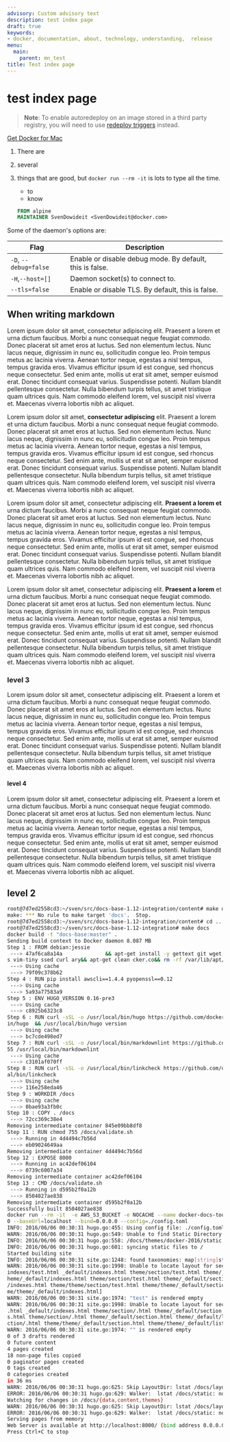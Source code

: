 ```yaml
---
advisory: Custom advisory text
description: test index page
draft: true
keywords:
- docker, documentation, about, technology, understanding,  release
menu:
  main:
    parent: mn_test
title: Test index page
---
```


# test index page

> **Note**: To enable autoredeploy on an image stored in a third party registry,
> you will need to use [redeploy triggers](triggers.md) instead.

<p><a class="button darkblue-btn" href="https://dyhfha9j6srsj.cloudfront.net/Docker.dmg">Get Docker for Mac</a></p>


1. There are
2. several
3. things
   that are good, but `docker run --rm -it` is lots to type all the time.
   
   - to
   - know
   
   ```Dockerfile
   FROM alpine
   MAINTAINER SvenDowideit <SvenDowideit@docker.com>
   ```

Some of the daemon's options are:

| Flag                  | Description                                               |
|-----------------------|-----------------------------------------------------------|
| `-D`, `--debug=false` | Enable or disable debug mode. By default, this is false. |
| `-H`,`--host=[]`      | Daemon socket(s) to connect to.                           |
| `--tls=false`         | Enable or disable TLS. By default, this is false.         |


   
## When writing markdown

Lorem ipsum dolor sit amet, consectetur adipiscing elit. Praesent a lorem et urna dictum faucibus. Morbi a nunc consequat neque feugiat commodo. Donec placerat sit amet eros at luctus. Sed non elementum lectus. Nunc lacus neque, dignissim in nunc eu, sollicitudin congue leo. Proin tempus metus ac lacinia viverra. Aenean tortor neque, egestas a nisl tempus, tempus gravida eros. Vivamus efficitur ipsum id est congue, sed rhoncus neque consectetur. Sed enim ante, mollis ut erat sit amet, semper euismod erat. Donec tincidunt consequat varius. Suspendisse potenti. Nullam blandit pellentesque consectetur. Nulla bibendum turpis tellus, sit amet tristique quam ultrices quis. Nam commodo eleifend lorem, vel suscipit nisl viverra et. Maecenas viverra lobortis nibh ac aliquet.

Lorem ipsum dolor sit amet, **consectetur adipiscing** elit. Praesent a lorem et urna dictum faucibus. Morbi a nunc consequat neque feugiat commodo. Donec placerat sit amet eros at luctus. Sed non elementum lectus. Nunc lacus neque, dignissim in nunc eu, sollicitudin congue leo. Proin tempus metus ac lacinia viverra. Aenean tortor neque, egestas a nisl tempus, tempus gravida eros. Vivamus efficitur ipsum id est congue, sed rhoncus neque consectetur. Sed enim ante, mollis ut erat sit amet, semper euismod erat. Donec tincidunt consequat varius. Suspendisse potenti. Nullam blandit pellentesque consectetur. Nulla bibendum turpis tellus, sit amet tristique quam ultrices quis. Nam commodo eleifend lorem, vel suscipit nisl viverra et. Maecenas viverra lobortis nibh ac aliquet.

Lorem ipsum dolor sit amet, consectetur adipiscing elit. **Praesent a lorem et** urna dictum faucibus. Morbi a nunc consequat neque feugiat commodo. Donec placerat sit amet eros at luctus. Sed non elementum lectus. Nunc lacus neque, dignissim in nunc eu, sollicitudin congue leo. Proin tempus metus ac lacinia viverra. Aenean tortor neque, egestas a nisl tempus, tempus gravida eros. Vivamus efficitur ipsum id est congue, sed rhoncus neque consectetur. Sed enim ante, mollis ut erat sit amet, semper euismod erat. Donec tincidunt consequat varius. Suspendisse potenti. Nullam blandit pellentesque consectetur. Nulla bibendum turpis tellus, sit amet tristique quam ultrices quis. Nam commodo eleifend lorem, vel suscipit nisl viverra et. Maecenas viverra lobortis nibh ac aliquet.

Lorem ipsum dolor sit amet, consectetur adipiscing elit. __Praesent a lorem__ et urna dictum faucibus. Morbi a nunc consequat neque feugiat commodo. Donec placerat sit amet eros at luctus. Sed non elementum lectus. Nunc lacus neque, dignissim in nunc eu, sollicitudin congue leo. Proin tempus metus ac lacinia viverra. Aenean tortor neque, egestas a nisl tempus, tempus gravida eros. Vivamus efficitur ipsum id est congue, sed rhoncus neque consectetur. Sed enim ante, mollis ut erat sit amet, semper euismod erat. Donec tincidunt consequat varius. Suspendisse potenti. Nullam blandit pellentesque consectetur. Nulla bibendum turpis tellus, sit amet tristique quam ultrices quis. Nam commodo eleifend lorem, vel suscipit nisl viverra et. Maecenas viverra lobortis nibh ac aliquet.
### level 3
Lorem ipsum dolor sit amet, consectetur adipiscing elit. Praesent a lorem et urna dictum faucibus. Morbi a nunc consequat neque feugiat commodo. Donec placerat sit amet eros at luctus. Sed non elementum lectus. Nunc lacus neque, dignissim in nunc eu, sollicitudin congue leo. Proin tempus metus ac lacinia viverra. Aenean tortor neque, egestas a nisl tempus, tempus gravida eros. Vivamus efficitur ipsum id est congue, sed rhoncus neque consectetur. Sed enim ante, mollis ut erat sit amet, semper euismod erat. Donec tincidunt consequat varius. Suspendisse potenti. Nullam blandit pellentesque consectetur. Nulla bibendum turpis tellus, sit amet tristique quam ultrices quis. Nam commodo eleifend lorem, vel suscipit nisl viverra et. Maecenas viverra lobortis nibh ac aliquet.
#### level 4
Lorem ipsum dolor sit amet, consectetur adipiscing elit. Praesent a lorem et urna dictum faucibus. Morbi a nunc consequat neque feugiat commodo. Donec placerat sit amet eros at luctus. Sed non elementum lectus. Nunc lacus neque, dignissim in nunc eu, sollicitudin congue leo. Proin tempus metus ac lacinia viverra. Aenean tortor neque, egestas a nisl tempus, tempus gravida eros. Vivamus efficitur ipsum id est congue, sed rhoncus neque consectetur. Sed enim ante, mollis ut erat sit amet, semper euismod erat. Donec tincidunt consequat varius. Suspendisse potenti. Nullam blandit pellentesque consectetur. Nulla bibendum turpis tellus, sit amet tristique quam ultrices quis. Nam commodo eleifend lorem, vel suscipit nisl viverra et. Maecenas viverra lobortis nibh ac aliquet.
## level 2
```bash
root@7d7ed2558cd3:~/sven/src/docs-base-1.12-integration/content# make docs
make: *** No rule to make target 'docs'.  Stop.
root@7d7ed2558cd3:~/sven/src/docs-base-1.12-integration/content# cd ..
root@7d7ed2558cd3:~/sven/src/docs-base-1.12-integration# make docs
docker build -t "docs-base:master" .
Sending build context to Docker daemon 8.087 MB
Step 1 : FROM debian:jessie
 ---> 47af6ca8a14a              && apt-get install -y gettext git wget libssl-dev make python-dev python-pip python-setuptools subversion-tool
s vim-tiny ssed curl ary&& apt-get clean cker.co&& rm -rf /var/lib/apt/lists/* /tmp/* /var/tmp/*
 ---> Using cache
 ---> 79f09c378b62
Step 4 : RUN pip install awscli==1.4.4 pyopenssl==0.12
 ---> Using cache
 ---> 5a93a77583a9
Step 5 : ENV HUGO_VERSION 0.16-pre3
 ---> Using cache
 ---> c8925b6323c8
Step 6 : RUN curl -sSL -o /usr/local/bin/hugo https://github.com/docker/hugo/releases/download/${HUGO_VERSION}/hugo  && chmod 755 /usr/local/b
in/hugo  && /usr/local/bin/hugo version
 ---> Using cache
 ---> bc7cde498ed7
Step 7 : RUN curl -sSL -o /usr/local/bin/markdownlint https://github.com/docker/markdownlint/releases/download/v0.9.5/markdownlint  && chmod 7
55 /usr/local/bin/markdownlint
 ---> Using cache
 ---> c3101af070ff
Step 8 : RUN curl -sSL -o /usr/local/bin/linkcheck https://github.com/docker/linkcheck/releases/download/v0.3/linkcheck  && chmod 755 /usr/loc
al/bin/linkcheck
 ---> Using cache
 ---> 116e258eda46
Step 9 : WORKDIR /docs
 ---> Using cache
 ---> 0bae93a3fb0c
Step 10 : COPY . /docs
 ---> 72cc369c38e4
Removing intermediate container 845e09bb8df8
Step 11 : RUN chmod 755 /docs/validate.sh
 ---> Running in 4d4494c7b56d
 ---> eb09024649aa
Removing intermediate container 4d4494c7b56d
Step 12 : EXPOSE 8000
 ---> Running in ac42def06104
 ---> 0739c6007a34
Removing intermediate container ac42def06104
Step 13 : CMD /docs/validate.sh
 ---> Running in d595b2f0a12b
 ---> 8504027ae838
Removing intermediate container d595b2f0a12b
Successfully built 8504027ae838
docker run --rm -it  -e AWS_S3_BUCKET -e NOCACHE --name docker-docs-tools -p 8000:8000 -e DOCKERHOST "docs-base:master" hugo server --port=800
0 --baseUrl=localhost --bind=0.0.0.0 --config=./config.toml
INFO: 2016/06/06 00:30:31 hugo.go:455: Using config file: ./config.toml
WARN: 2016/06/06 00:30:31 hugo.go:549: Unable to find Static Directory: /docs/static/
INFO: 2016/06/06 00:30:31 hugo.go:558: /docs/themes/docker-2016/static is the only static directory available to sync from
INFO: 2016/06/06 00:30:31 hugo.go:601: syncing static files to /
Started building site
INFO: 2016/06/06 00:30:31 site.go:1248: found taxonomies: map[string]string{"tag":"tags", "category":"categories"}
WARN: 2016/06/06 00:30:31 site.go:1998: Unable to locate layout for section test: [section/test.html _default/section.html _default/list.html
indexes/test.html _default/indexes.html theme/section/test.html theme/_default/section.html theme/_default/list.html theme/indexes/test.html t
heme/_default/indexes.html theme/section/test.html theme/_default/section.html theme/_default/list.html theme/indexes/test.html theme/_default
/indexes.html theme/theme/section/test.html theme/theme/_default/section.html theme/theme/_default/list.html theme/theme/indexes/test.html the
me/theme/_default/indexes.html]
WARN: 2016/06/06 00:30:31 site.go:1974: "test" is rendered empty
WARN: 2016/06/06 00:30:31 site.go:1998: Unable to locate layout for section : [section/.html _default/section.html _default/list.html indexes/
.html _default/indexes.html theme/section/.html theme/_default/section.html theme/_default/list.html theme/indexes/.html theme/_default/indexe
s.html theme/section/.html theme/_default/section.html theme/_default/list.html theme/indexes/.html theme/_default/indexes.html theme/theme/se
ction/.html theme/theme/_default/section.html theme/theme/_default/list.html theme/theme/indexes/.html theme/theme/_default/indexes.html]
WARN: 2016/06/06 00:30:31 site.go:1974: "" is rendered empty
0 of 3 drafts rendered
0 future content
4 pages created
18 non-page files copied
0 paginator pages created
0 tags created
0 categories created
in 36 ms
WARN: 2016/06/06 00:30:31 hugo.go:625: Skip LayoutDir: lstat /docs/layouts: no such file or directory
ERROR: 2016/06/06 00:30:31 hugo.go:629: Walker:  lstat /docs/static: no such file or directory
Watching for changes in /docs/{data,content,themes}
WARN: 2016/06/06 00:30:31 hugo.go:625: Skip LayoutDir: lstat /docs/layouts: no such file or directory
ERROR: 2016/06/06 00:30:31 hugo.go:629: Walker:  lstat /docs/static: no such file or directory
Serving pages from memory
Web Server is available at http://localhost:8000/ (bind address 0.0.0.0)
Press Ctrl+C to stop
```
